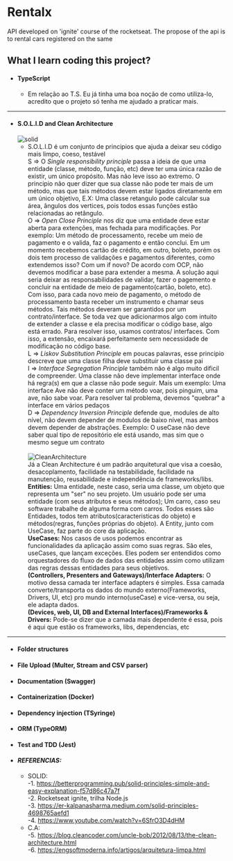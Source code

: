 # Rentalx
API developed on 'ignite' course of the rocketseat. The propose of the api is to rental cars registered on the same

## What I learn coding this project?
  - #### TypeScript
    - Em relação ao T.S. Eu já tinha uma boa noção de como utiliza-lo, acredito que o projeto só tenha me ajudado
      a praticar mais.
  ---
  - #### S.O.L.I.D and Clean Architecture
      ![solid](https://i2.wp.com/gokhan-gokalp.com/wp-content/uploads/2019/07/solid-principles.jpg?ssl=1)
    - S.O.L.I.D é um conjunto de principios que ajuda a deixar seu código mais limpo, coeso, testável<br/>
      S => O *Single responsibility principle* passa a ideia de que uma entidade (classe, método, função, etc)
      deve ter uma única razão de existir, um único propósito. Mas não leve isso ao extremo. O principio não quer
      dizer que sua classe não pode ter mais de um método, mas que tais métodos devem estar ligados diretamente em
      um único objetivo, E.X: Uma classe retangulo pode calcular sua área, ângulos dos vertices, pois todos essas
      funções estão relacionadas ao retângulo.
      <br/>
      O => *Open Close Principle* nos diz que uma entidade deve estar aberta para extenções, mas fechada para 
      modificações. Por exemplo: Um método de processamento, recebe um meio de pagamento
      e o valida, faz o pagamento e então conclui. Em um momento recebemos cartão de crédito, em outro, boleto,
      porém os dois tem processo de validações e pagamentos diferentes, como extendemos isso? Com um if novo?
      De acordo com OCP, não devemos modificar a base para extender a mesma. A solução aqui seria deixar as 
      responsabilidades de validar, fazer o pagemento e concluir na entidade de meio de pagamento(cartão, boleto, etc). 
      Com isso, para cada novo meio de pagamento, o método de processamento basta receber um instrumento e chamar seus métodos.
      Tais métodos deveram ser garantidos por um contrato/interface. Se toda vez que adicionarmos algo com intuito
      de extender a classe e ela precisa modificar o código base, algo está errado. Para resolver isso, usamos contratos/
      interfaces. Com isso, a extensão, encaixará perfeitamente sem necessidade de modificação no código base.
      <br/>
      L => *Liskov Substitution Principle* em poucas palavras, esse principio descreve que uma classe filha deve
      substituir uma classe pai<br/>
      I => *Interface Segregation Principle* também não é algo muito dificil de compreender. Uma classe não deve
      implementar interface onde há regra(s) em que a classe não pode seguir. Mais um exemplo: Uma interface Ave não 
      deve conter um método voar, pois pinguim, uma ave, não sabe voar. Para resolver tal problema, devemos "quebrar"
      a interface em vários pedaços<br/>
      D => *Dependency Inversion Principle* defende que, modules de alto nível, não devem depender de modulos de baixo
      nível, mas ambos devem depender de abstrações. Exemplo: O useCase não deve saber qual tipo de repositório ele está
      usando, mas sim que o mesmo segue um contrato
      <br/><br/>
      ![CleanArchitecture](https://blog.cleancoder.com/uncle-bob/images/2012-08-13-the-clean-architecture/CleanArchitecture.jpg)
      <br/>
      Já a Clean Architecture é um padrão arquitetural que visa a coesão, desacoplamento, facilidade na testabilidade, 
      facilidade na manutenção, reusabilidade e independência de frameworks/libs.<br/>
      **Entities:** Uma entidade, neste caso, seria uma classe, um objeto que representa um "ser" no seu projeto.
      Um usuário pode ser uma entidade (com seus atributos e seus métodos);
      Um carro, caso seu software trabalhe de alguma forma com carros. Todos esses são Entidades,
      todos tem atributos(caracteristicas do objeto) e métodos(regras, funções próprias do objeto).
      A Entity, junto com UseCase, faz parte do core da aplicação.
      <br/>
      **UseCases:** Nos casos de usos podemos encontrar as funcionalidades da aplicação assim como suas regras.
      São eles, useCases, que lançam exceções. Eles podem ser entendidos como orquestadores do fluxo de dados das entidades
      assim como utilizam das regras dessas entidades para seus objetivos.
      <br/>
      **(Controllers, Presenters and Gateways)/Interface Adapters:** O motivo dessa camada ter interface adapters é simples.
      Essa camada converte/transporta os dados do mundo externo(Frameworks, Drivers, UI, etc) pro mundo interno(useCase) e 
      vice-versa, ou seja, ele adapta dados.
      <br/>
      **(Devices, web, UI, DB and External Interfaces)/Frameworks & Drivers:** Pode-se dizer que a camada mais dependente 
      é essa, pois é aqui que estão os frameworks, libs, dependencias, etc<br/>
  ---
  - #### Folder structures
  - #### File Upload (Multer, Stream and CSV parser)
  - #### Documentation (Swagger)
  - #### Containerization (Docker)
  - #### Dependency injection (TSyringe)
  - #### ORM (TypeORM)
  - #### Test and TDD (Jest)

  - #### _REFERENCIAS:_<br/>
    - SOLID: <br/>
      -1. https://betterprogramming.pub/solid-principles-simple-and-easy-explanation-f57d86c47a7f <br/>
      -2. Rocketseat ignite, trilha Node.js <br/>
      -3. https://er-kalpanasharma.medium.com/solid-principles-4698765aefd1 <br/>
      -4. https://www.youtube.com/watch?v=6SfrO3D4dHM<br/>
    - C.A: <br/> 
      -5. https://blog.cleancoder.com/uncle-bob/2012/08/13/the-clean-architecture.html <br/>
      -6. https://engsoftmoderna.info/artigos/arquitetura-limpa.html

